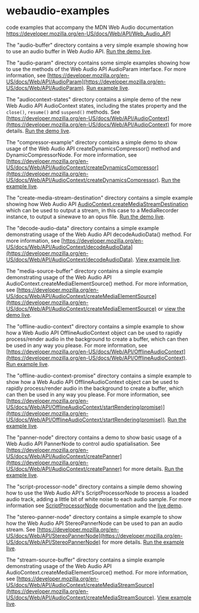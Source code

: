 # webaudio-examples
code examples that accompany the MDN Web Audio documentation https://developer.mozilla.org/en-US/docs/Web/API/Web_Audio_API

The "audio-buffer" directory contains a very simple example showing how to use an audio buffer in Web Audio API. [Run the demo live](http://mdn.github.io/webaudio-examples/audio-buffer/).

The "audio-param" directory contains some simple examples showing how to use the methods of the Web Audio API AudioParam interface. For more information, see [https://developer.mozilla.org/en-US/docs/Web/API/AudioParam](https://developer.mozilla.org/en-US/docs/Web/API/AudioParam). [Run example live](http://mdn.github.io/webaudio-examples/audio-param/).

The "audiocontext-states" directory contains a simple demo of the new Web Audio API AudioContext states, including the states property and the <code>close()</code>, <code>resume()</code> and <code>suspend()</code> methods. See [https://developer.mozilla.org/en-US/docs/Web/API/AudioContext](https://developer.mozilla.org/en-US/docs/Web/API/AudioContext) for more details. [Run the demo live](http://mdn.github.io/webaudio-examples/audiocontext-states/).

The "compressor-example" directory contains a simple demo to show usage of the Web Audio API createDynamicsCompressor() method and DynamicCompressorNode. For more information, see [https://developer.mozilla.org/en-US/docs/Web/API/AudioContext/createDynamicsCompressor](https://developer.mozilla.org/en-US/docs/Web/API/AudioContext/createDynamicsCompressor). [Run the example live](http://mdn.github.io/webaudio-examples/compressor-example/).

The "create-media-stream-destination" directory contains a simple example showing how Web Audio API [AudioContext.createMediaStreamDestination](https://developer.mozilla.org/en-US/docs/Web/API/AudioContext/createMediaStreamDestination) which can be used to output a stream, in this case to a MediaRecorder instance, to output a sinewave to an opus file. [Run the demo live](http://mdn.github.io/webaudio-examples/create-media-stream-destination/).

The "decode-audio-data" directory contains a simple example demonstrating usage of the Web Audio API decodeAudioData() method. For more information, see [https://developer.mozilla.org/en-US/docs/Web/API/AudioContext/decodeAudioData](https://developer.mozilla.org/en-US/docs/Web/API/AudioContext/decodeAudioData). [View example live](http://mdn.github.io/webaudio-examples/decode-audio-data/).


The "media-source-buffer" directory contains a simple example demonstrating usage of the Web Audio API AudioContext.createMediaElementSource() method. For more information, see [https://developer.mozilla.org/en-US/docs/Web/API/AudioContext/createMediaElementSource](https://developer.mozilla.org/en-US/docs/Web/API/AudioContext/createMediaElementSource) or [view the demo live](http://mdn.github.io/webaudio-examples/media-source-buffer/).

The "offline-audio-context" directory contains a simple example to show how a Web Audio API OfflineAudioContext object can be used to rapidly process/render audio in the background to create a buffer, which can then be used in any way you please. For more information, see [https://developer.mozilla.org/en-US/docs/Web/API/OfflineAudioContext](https://developer.mozilla.org/en-US/docs/Web/API/OfflineAudioContext). [Run example live](http://mdn.github.io/webaudio-examples/offline-audio-context/).

The "offline-audio-context-promise" directory contains a simple example to show how a Web Audio API OfflineAudioContext object can be used to rapidly process/render audio in the background to create a buffer, which can then be used in any way you please. For more information, see [https://developer.mozilla.org/en-US/docs/Web/API/OfflineAudioContext/startRendering(promise)](https://developer.mozilla.org/en-US/docs/Web/API/OfflineAudioContext/startRendering(promise)). [Run the example live](http://mdn.github.io/webaudio-examples/offline-audio-context-promise/).

The "panner-node" directory contains a demo to show basic usage of a Web Audio API PannerNode to control audio spatialisation. See [https://developer.mozilla.org/en-US/docs/Web/API/AudioContext/createPanner](https://developer.mozilla.org/en-US/docs/Web/API/AudioContext/createPanner) for more details. [Run the example live](http://mdn.github.io/webaudio-examples/panner-node/).

The "script-processor-node" directory contains a simple demo showing how to use the Web Audio API's ScriptProcessorNode to process a loaded audio track, adding a little bit of white noise to each audio sample. For more information see [ScriptProcessorNode](https://developer.mozilla.org/en-US/docs/Web/API/ScriptProcessorNode) documentation and the [live demo](http://mdn.github.io/webaudio-examples/script-processor-node/).

The "stereo-panner-node" directory contains a simple example to show how the Web Audio API StereoPannerNode can be used to pan an audio stream. See [https://developer.mozilla.org/en-US/docs/Web/API/StereoPannerNode](https://developer.mozilla.org/en-US/docs/Web/API/StereoPannerNode) for more details.
[Run the example live](http://mdn.github.io/webaudio-examples/stereo-panner-node/).

The "stream-source-buffer" directory contains a simple example demonstrating usage of the Web Audio API AudioContext.createMediaElementSource() method. For more information, see [https://developer.mozilla.org/en-US/docs/Web/API/AudioContext/createMediaStreamSource](https://developer.mozilla.org/en-US/docs/Web/API/AudioContext/createMediaStreamSource). [View example live](http://mdn.github.io/webaudio-examples/stream-source-buffer/).
